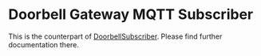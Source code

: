 # Doorbell Gateway MQTT Subscriber

This is the counterpart of [DoorbellSubscriber](https://github.com/maehw/DoorbellPublisher). Please find further documentation there.

